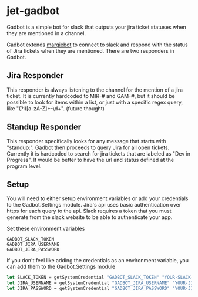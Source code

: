# jet-gadbot
Gadbot is a simple bot for slack that outputs your jira ticket statuses when they are mentioned in a channel.

Gadbot extends [margiebot](https://github.com/jammerware/margiebot) to connect to slack and respond with the status of Jira tickets
when they are mentioned. There are two responders in Gadbot.

## Jira Responder
This responder is always listening to the channel for the mention of a jira ticket. It is currently hardcoded to MIR-# and GAM-#, but it
should be possible to look for items within a list, or just with a specific regex query, like "(?i)[a-zA-Z]+-\d+". (future thought)

## Standup Responder
This responder specifically looks for any message that starts with "standup:". Gadbot then proceeds to query Jira for all open tickets.
Currently it is hardcoded to search for jira tickets that are labeled as "Dev in Progress". It would be better to have the url and
status defined at the program level.

## Setup

You will need to either setup environment variables or add your credentials to the Gadbot.Settings module. Jira's api uses basic 
authentication over https for each query to the api. Slack requires a token that you must generate from the slack website to be able
to authenticate your app. 

Set these environment variables
```
GADBOT_SLACK_TOKEN
GADBOT_JIRA_USERNAME
GADBOT_JIRA_PASSWORD
```
If you don't feel like adding the credentials as an environment variable, you can add them to the Gadbot.Settings module
```fsharp
let SLACK_TOKEN = getSystemCredential "GADBOT_SLACK_TOKEN" "YOUR-SLACK-TOKEN"
let JIRA_USERNAME = getSystemCredential "GADBOT_JIRA_USERNAME" "YOUR-JIRA-USERNAME"
let JIRA_PASSWORD = getSystemCredential "GADBOT_JIRA_PASSWORD" "YOUR-JIRA-PASSWORD"
```
  

